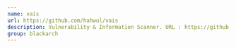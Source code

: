 ```yaml
---
name: vais
url: https://github.com/hahwul/vais
description: Vulnerability & Information Scanner. URL : https://github.com/hahwul/vais Groups : blackarch blackarch-scanner
group: blackarch
---
```

